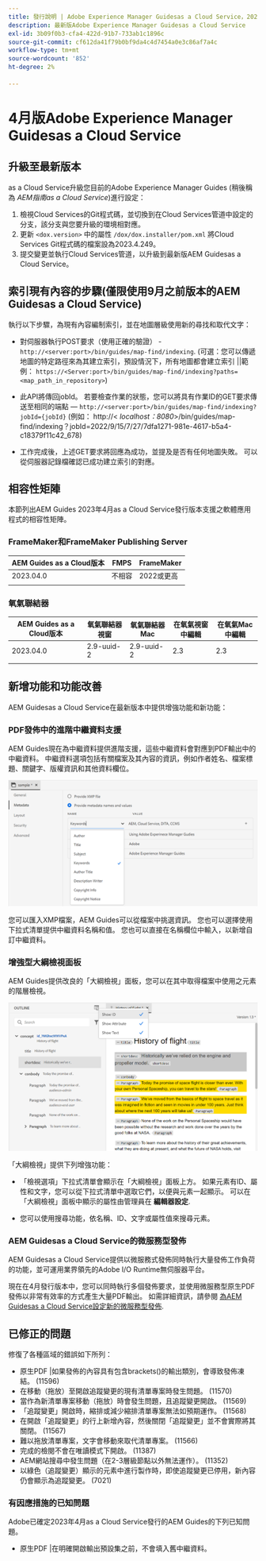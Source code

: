 ```yaml
---
title: 發行說明 | Adobe Experience Manager Guidesas a Cloud Service，2023年4月發行
description: 最新版Adobe Experience Manager Guidesas a Cloud Service
exl-id: 3b09f0b3-cfa4-422d-91b7-733ab1c1896c
source-git-commit: cf612da41f79b0bf9da4c4d7454a0e3c86af7a4c
workflow-type: tm+mt
source-wordcount: '852'
ht-degree: 2%

---
```


# 4月版Adobe Experience Manager Guidesas a Cloud Service

## 升級至最新版本

as a Cloud Service升級您目前的Adobe Experience Manager Guides (稍後稱為 *AEM指南as a Cloud Service*)進行設定：

1. 檢視Cloud Services的Git程式碼，並切換到在Cloud Services管道中設定的分支，該分支與您要升級的環境相對應。
2. 更新 `<dox.version>` 中的屬性 `/dox/dox.installer/pom.xml` 將Cloud Services Git程式碼的檔案設為2023.4.249。
3. 提交變更並執行Cloud Services管道，以升級到最新版AEM Guidesas a Cloud Service。

## 索引現有內容的步驟(僅限使用9月之前版本的AEM Guidesas a Cloud Service)

執行以下步驟，為現有內容編制索引，並在地圖層級使用新的尋找和取代文字：

* 對伺服器執行POST要求（使用正確的驗證） - `http://<server:port>/bin/guides/map-find/indexing`.
(可選：您可以傳遞地圖的特定路徑來為其建立索引，預設情況下，所有地圖都會建立索引 ||範例： `https://<Server:port>/bin/guides/map-find/indexing?paths=<map_path_in_repository>`)

* 此API將傳回jobId。 若要檢查作業的狀態，您可以將具有作業ID的GET要求傳送至相同的端點 —  `http://<server:port>/bin/guides/map-find/indexing?jobId={jobId}`
(例如： http://&lt;
_localhost：8080_>/bin/guides/map-find/indexing？jobId=2022/9/15/7/27/7dfa1271-981e-4617-b5a4-c18379f11c42_678)

* 工作完成後，上述GET要求將回應為成功，並提及是否有任何地圖失敗。 可以從伺服器記錄檔確認已成功建立索引的對應。

## 相容性矩陣

本節列出AEM Guides 2023年4月as a Cloud Service發行版本支援之軟體應用程式的相容性矩陣。

### FrameMaker和FrameMaker Publishing Server

| AEM Guides as a Cloud版本 | FMPS | FrameMaker |
| --- | --- | --- |
| 2023.04.0 | 不相容 | 2022或更高 |
|  |  |  |


### 氧氣聯結器

| AEM Guides as a Cloud版本 | 氧氣聯結器視窗 | 氧氣聯結器Mac | 在氧氣視窗中編輯 | 在氧氣Mac中編輯 |
| --- | --- | --- | --- | --- |
| 2023.04.0 | 2.9-uuid-2 | 2.9-uuid-2 | 2.3 | 2.3 |
|  |  |  |  |


## 新增功能和功能改善

AEM Guidesas a Cloud Service在最新版本中提供增強功能和新功能：

### PDF發佈中的進階中繼資料支援

AEM Guides現在為中繼資料提供進階支援，這些中繼資料會對應到PDF輸出中的中繼資料。 中繼資料選項包括有關檔案及其內容的資訊，例如作者姓名、檔案標題、關鍵字、版權資訊和其他資料欄位。

<img src="assets/pdf-metadata.png" alt=" 原生pdf中繼資料">

您可以匯入XMP檔案，AEM Guides可以從檔案中挑選資訊。 您也可以選擇使用下拉式清單提供中繼資料名稱和值。 您也可以直接在名稱欄位中輸入，以新增自訂中繼資料。


### 增強型大綱檢視面板

AEM Guides提供改良的「大綱檢視」面板，您可以在其中取得檔案中使用之元素的階層檢視。

<img src="assets/select-element-content-outline-view_cs.png" alt=" 原生pdf中繼資料">

「大綱檢視」提供下列增強功能：

* 「檢視選項」下拉式清單會顯示在「大綱檢視」面板上方。 如果元素有ID、屬性和文字，您可以從下拉式清單中選取它們，以便與元素一起顯示。 可以在「大綱檢視」面板中顯示的屬性由管理員在 **編輯器設定**.

* 您可以使用搜尋功能，依名稱、ID、文字或屬性值來搜尋元素。


### AEM Guidesas a Cloud Service的微服務型發佈

AEM Guidesas a Cloud Service提供以微服務式發佈同時執行大量發佈工作負荷的功能，並可運用業界領先的Adobe I/O Runtime無伺服器平台。

現在在4月發行版本中，您可以同時執行多個發佈要求，並使用微服務型原生PDF發佈以非常有效率的方式產生大量PDF輸出。
如需詳細資訊，請參閱 [為AEM Guidesas a Cloud Service設定新的微服務型發佈](../knowledge-base/publishing/configure-microservices.md).


## 已修正的問題

修復了各種區域的錯誤如下所列：

* 原生PDF |如果發佈的內容具有包含brackets()的輸出類別，會導致發佈凍結。 (11596)
* 在移動（拖放）至開啟追蹤變更的現有清單專案時發生問題。 (11570)
* 當作為新清單專案移動（拖放）時會發生問題，且追蹤變更開啟。 (11569)
* 「追蹤變更」開啟時，縮排或減少縮排清單專案無法如預期運作。 (11568)
* 在開啟「追蹤變更」的行上新增內容，然後關閉「追蹤變更」並不會實際將其關閉。 (11567)
* 難以拖放清單專案，文字會移動來取代清單專案。 (11566)
* 完成的檢閱不會在唯讀模式下開啟。 (11387)
* AEM網站搜尋中發生問題（在2-3層級節點以外無法運作）。 (11352)
* 以綠色（追蹤變更）顯示的元素中進行製作時，即使追蹤變更已停用，新內容仍會顯示為追蹤變更。 (7021)

### 有因應措施的已知問題

Adobe已確定2023年4月as a Cloud Service發行的AEM Guides的下列已知問題。

* 原生PDF |在明確開啟輸出預設集之前，不會填入舊中繼資料。

